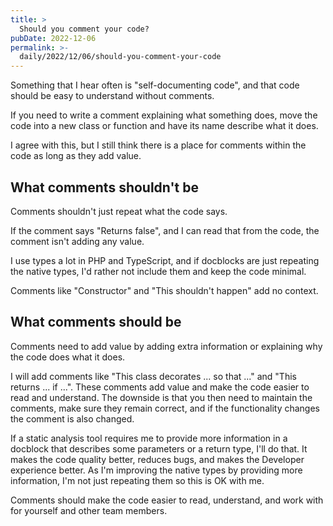 ```yaml
---
title: >
  Should you comment your code?
pubDate: 2022-12-06
permalink: >-
  daily/2022/12/06/should-you-comment-your-code
---
```


Something that I hear often is "self-documenting code", and that code should be easy to understand without comments.

If you need to write a comment explaining what something does, move the code into a new class or function and have its name describe what it does.

I agree with this, but I still think there is a place for comments within the code as long as they add value.

## What comments shouldn't be

Comments shouldn't just repeat what the code says.

If the comment says "Returns false", and I can read that from the code, the comment isn't adding any value.

I use types a lot in PHP and TypeScript, and if docblocks are just repeating the native types, I'd rather not include them and keep the code minimal.

Comments like "Constructor" and "This shouldn't happen" add no context.

## What comments should be

Comments need to add value by adding extra information or explaining why the code does what it does.

I will add comments like "This class decorates ... so that ..." and "This returns ... if ...". These comments add value and make the code easier to read and understand. The downside is that you then need to maintain the comments, make sure they remain correct, and if the functionality changes the comment is also changed.

If a static analysis tool requires me to provide more information in a docblock that describes some parameters or a return type, I'll do that. It makes the code quality better, reduces bugs, and makes the Developer experience better. As I'm improving the native types by providing more information, I'm not just repeating them so this is OK with me.

Comments should make the code easier to read, understand, and work with for yourself and other team members.
